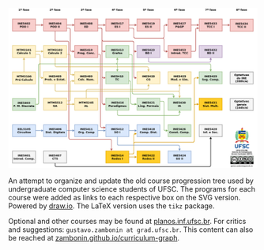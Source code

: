 ![PNG preview](docs/tree.png)

An attempt to organize and update the old course progression tree used by
undergraduate computer science students of UFSC. The programs for each course
were added as links to each respective box on the SVG version. Powered by
[draw.io](https://draw.io/). The LaTeX version uses the `tikz` package.

Optional and other courses may be found at
[planos.inf.ufsc.br](https://planos.inf.ufsc.br/). For critics and suggestions:
`gustavo.zambonin at grad.ufsc.br`. This content can also be reached at
[zambonin.github.io/curriculum-graph](https://zambonin.github.io/curriculum-graph/).
